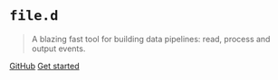 # `file.d`

> A blazing fast tool for building data pipelines: read, process and output events. 

[GitHub](https://github.com/ozonru/file.d)
[Get started](/README.md)


